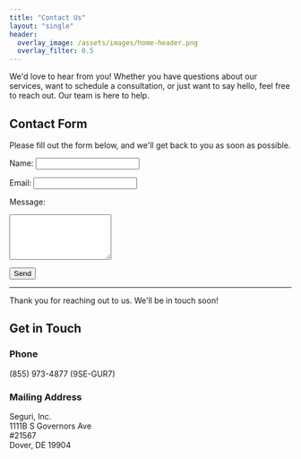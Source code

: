 ```yaml
---
title: "Contact Us"
layout: "single"
header:
  overlay_image: /assets/images/home-header.png
  overlay_filter: 0.5
---
```


We'd love to hear from you! Whether you have questions about our services, want to schedule a consultation, or just want to say hello, feel free to reach out. Our team is here to help.

## Contact Form

Please fill out the form below, and we'll get back to you as soon as possible.

<form action="https://formspree.io/f/xdkngjgk" method="POST">
  <label for="name">Name:</label>
  <input type="text" id="name" name="name" required>

  <label for="email">Email:</label>
  <input type="email" id="email" name="email" required>

  <label for="message">Message:</label>
  <textarea id="message" name="message" rows="5" required></textarea>

  <button type="submit">Send</button>
</form>

---

Thank you for reaching out to us. We'll be in touch soon!

## Get in Touch

### Phone
(855) 973-4877 (9SE-GUR7)

### Mailing Address
Seguri, Inc.  
1111B S Governors Ave  
#21567  
Dover, DE 19904
